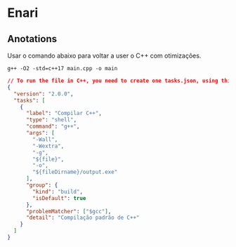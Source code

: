 # Enari

## Anotations

Usar o comando abaixo para voltar a user o C++ com otimizações.

`g++ -O2 -std=c++17 main.cpp -o main`

```json
// To run the file in C++, you need to create one tasks.json, using this code:
{
  "version": "2.0.0",
  "tasks": [
    {
      "label": "Compilar C++",
      "type": "shell",
      "command": "g++",
      "args": [
        "-Wall",
        "-Wextra",
        "-g",
        "${file}",
        "-o",
        "${fileDirname}/output.exe"
      ],
      "group": {
        "kind": "build",
        "isDefault": true
      },
      "problemMatcher": ["$gcc"],
      "detail": "Compilação padrão de C++"
    }
  ]
}
```